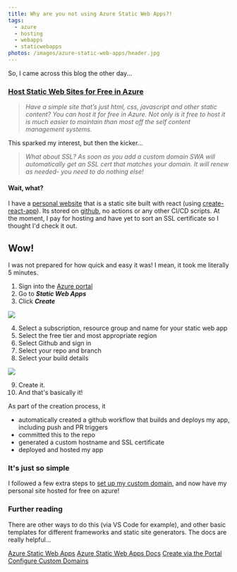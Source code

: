```yaml
---
title: Why are you not using Azure Static Web Apps?!
tags:
  - azure
  - hosting
  - webapps
  - staticwebapps
photos: /images/azure-static-web-apps/header.jpg
---
```


So, I came across this blog the other day...

### [Host Static Web Sites for Free in Azure](https://techcommunity.microsoft.com/t5/healthcare-and-life-sciences/host-static-web-sites-for-free-in-azure/ba-p/3152200)
> _Have a simple site that’s just html, css, javascript and other static content?  You can host it for free in Azure. Not only is it free to host it is much easier to maintain than most off the self content management systems._

This sparked my interest, but then the kicker...

> _What about SSL? As soon as you add a custom domain SWA will automatically get an SSL cert that matches your domain. It will renew as needed- you need to do nothing else!_

#### Wait, what?

I have a [personal website](https://www.alexmcnair.net) that is a static site built with react (using [create-react-app](https://create-react-app.dev)). Its stored on [github](https://github.com/AMCN41R/about-me), no actions or any other CI/CD scripts. At the moment, I pay for hosting and have yet to sort an SSL certificate so I thought I'd check it out.

## Wow!
I was not prepared for how quick and easy it was! I mean, it took me literally 5 minutes.

1. Sign into the [Azure portal](https://portal.azure.com)
2. Go to _**Static Web Apps**_
3. Click _**Create**_

<img src="/blog/images/azure-static-web-apps/create.png" style="margin:0;">

4. Select a subscription, resource group and name for your static web app
5. Select the free tier and most appropriate region
6. Select Github and sign in
7. Select your repo and branch
8. Select your build details

<img src="/blog/images/azure-static-web-apps/github-config.png" style="margin:0;">

9. Create it.
10. And that's basically it!

As part of the creation process, it
- automatically created a github workflow that builds and deploys my app, including push and PR triggers
- committed this to the repo
- generated a custom hostname and SSL certificate
- deployed and hosted my app

### It's just so simple
I followed a few extra steps to [set up my custom domain](https://docs.microsoft.com/en-us/azure/static-web-apps/custom-domain), and now have my personal site hosted for free on azure!

### Further reading
There are other ways to do this (via VS Code for example), and other basic templates for different frameworks and static site generators. The docs are really helpful...

[Azure Static Web Apps](https://azure.microsoft.com/en-us/services/app-service/static/)
[Azure Static Web Apps Docs](https://docs.microsoft.com/en-us/azure/static-web-apps/)
[Create via the Portal](https://docs.microsoft.com/en-us/azure/static-web-apps/get-started-portal?tabs=vanilla-javascript)
[Configure Custom Domains](https://docs.microsoft.com/en-us/azure/static-web-apps/custom-domain)